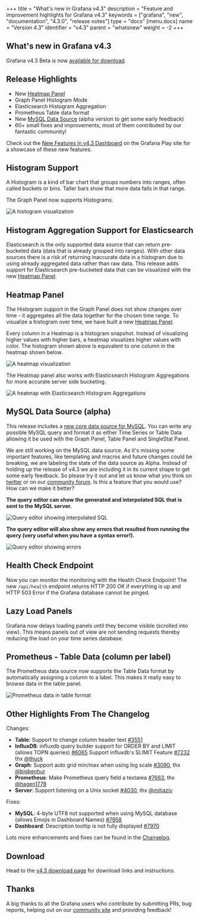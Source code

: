 +++
title = "What's new in Grafana v4.3"
description = "Feature and improvement highlights for Grafana v4.3"
keywords = ["grafana", "new", "documentation", "4.3.0", "release notes"]
type = "docs"
[menu.docs]
name = "Version 4.3"
identifier = "v4.3"
parent = "whatsnew"
weight = -2
+++

## What's new in Grafana v4.3

Grafana v4.3 Beta is now [available for download](https://grafana.com/grafana/download/4.3.0-beta1).

## Release Highlights

- New [Heatmap Panel](http://docs.grafana.org/features/panels/heatmap/)
- Graph Panel Histogram Mode
- Elasticsearch Histogram Aggregation
- Prometheus Table data format
- New [MySQL Data Source](http://docs.grafana.org/features/datasources/mysql/) (alpha version to get some early feedback)
- 60+ small fixes and improvements, most of them contributed by our fantastic community!

Check out the [New Features in v4.3 Dashboard](https://play.grafana.org/dashboard/db/new-features-in-v4-3?orgId=1) on the Grafana Play site for a showcase of these new features.

## Histogram Support

A Histogram is a kind of bar chart that groups numbers into ranges, often called buckets or bins. Taller bars show that more data falls in that range.

The Graph Panel now supports Histograms.

![A histogram visualization](/img/docs/v43/heatmap_histogram.png)

## Histogram Aggregation Support for Elasticsearch

Elasticsearch is the only supported data source that can return pre-bucketed data (data that is already grouped into ranges). With other data sources there is a risk of returning inaccurate data in a histogram due to using already aggregated data rather than raw data. This release adds support for Elasticsearch pre-bucketed data that can be visualized with the new [Heatmap Panel](http://docs.grafana.org/features/panels/heatmap/).

## Heatmap Panel

The Histogram support in the Graph Panel does not show changes over time - it aggregates all the data together for the chosen time range. To visualize a histogram over time, we have built a new [Heatmap Panel](http://docs.grafana.org/features/panels/heatmap/).

Every column in a Heatmap is a histogram snapshot. Instead of visualizing higher values with higher bars, a heatmap visualizes higher values with color. The histogram shown above is equivalent to one column in the heatmap shown below.

![A heatmap visualization](/img/docs/v43/heatmap_histogram_over_time.png)

The Heatmap panel also works with Elasticsearch Histogram Aggregations for more accurate server side bucketing.

![A heatmap with Elasticsearch Histogram Aggregations](/assets/img/blog/v4/elastic_heatmap.jpg)

## MySQL Data Source (alpha)

This release includes a [new core data source for MySQL](http://docs.grafana.org/features/datasources/mysql/). You can write any possible MySQL query and format it as either Time Series or Table Data allowing it be used with the Graph Panel, Table Panel and SingleStat Panel.

We are still working on the MySQL data source. As it's missing some important features, like templating and macros and future changes could be breaking, we are
labeling the state of the data source as Alpha. Instead of holding up the release of v4.3 we are including it in its current shape to get some early feedback.  So please try it out and let us know what you think on [twitter](https://twitter.com/intent/tweet?text=.%40grafana&source=4_3_beta_blog&related=blog) or on our [community forum](https://community.grafana.com/c/releases). Is this a feature that you would use? How can we make it better?

**The query editor can show the generated and interpolated SQL that is sent to the MySQL server.**

![Query editor showing interpolated SQL](/img/docs/v43/mysql_table_query.png)

**The query editor will also show any errors that resulted from running the query (very useful when you have a syntax error!).**

![Query editor showing errors](/img/docs/v43/mysql_query_error.png)

## Health Check Endpoint

Now you can monitor the monitoring with the Health Check Endpoint! The new `/api/health` endpoint returns HTTP 200 OK if everything is up and HTTP 503 Error if the Grafana database cannot be pinged.

## Lazy Load Panels

Grafana now delays loading panels until they become visible (scrolled into view). This means panels out of view are not sending requests thereby reducing the load on your time series database.

## Prometheus - Table Data (column per label)

The Prometheus data source now supports the Table Data format by automatically assigning a column to a label. This makes it really easy to browse data in the table panel.

![Prometheus data in table format](/img/docs/v43/prom_table_cols_as_labels.png)

## Other Highlights From The Changelog

Changes:

- **Table**: Support to change column header text [#3551](https://github.com/grafana/grafana/issues/3551)
- **InfluxDB**: influxdb query builder support for ORDER BY and LIMIT (allows TOPN queries) [#6065](https://github.com/grafana/grafana/issues/6065) Support influxdb's SLIMIT Feature [#7232](https://github.com/grafana/grafana/issues/7232) thx [@thuck](https://github.com/thuck)
- **Graph**: Support auto grid min/max when using log scale [#3090](https://github.com/grafana/grafana/issues/3090), thx [@bigbenhur](https://github.com/bigbenhur)
- **Prometheus**: Make Prometheus query field a textarea [#7663](https://github.com/grafana/grafana/issues/7663), thx [@hagen1778](https://github.com/hagen1778)
- **Server**: Support listening on a Unix socket [#4030](https://github.com/grafana/grafana/issues/4030), thx [@mitjaziv](https://github.com/mitjaziv)

Fixes:

- **MySQL**: 4-byte UTF8 not supported when using MySQL database (allows Emojis in Dashboard Names) [#7958](https://github.com/grafana/grafana/issues/7958)
- **Dashboard**: Description tooltip is not fully displayed [#7970](https://github.com/grafana/grafana/issues/7970)

Lots more enhancements and fixes can be found in the [Changelog](https://github.com/grafana/grafana/blob/master/CHANGELOG.md).

## Download

Head to the [v4.3 download page](https://grafana.com/grafana/download) for download links and instructions.

## Thanks

A big thanks to all the Grafana users who contribute by submitting PRs, bug reports, helping out on our [community site](https://community.grafana.com/) and providing feedback!

